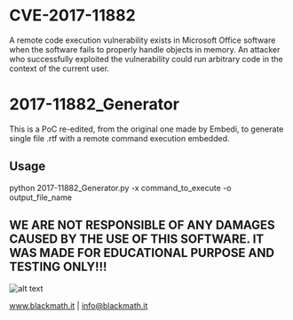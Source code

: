 # CVE-2017-11882

A remote code execution vulnerability exists in Microsoft Office software when the software fails to properly handle objects in memory. An attacker who successfully exploited the vulnerability could run arbitrary code in the context of the current user.


# 2017-11882_Generator

This is a PoC re-edited, from the original one made by Embedi, to generate single file .rtf with a remote command execution embedded. 


## Usage

python 2017-11882_Generator.py -x command_to_execute -o output_file_name


WE ARE NOT RESPONSIBLE OF ANY DAMAGES CAUSED BY THE USE OF THIS SOFTWARE. IT WAS MADE FOR EDUCATIONAL PURPOSE AND TESTING ONLY!!!
---------------------


![alt text](http://www.blackmath.it/img/wk3gpo.png)

www.blackmath.it | info@blackmath.it

